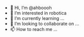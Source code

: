 - 👋 Hi, I’m @ahboooh
- 👀 I’m interested in robotica
- 🌱 I’m currently learning ...
- 💞️ I’m looking to collaborate on ...
- 📫 How to reach me ...

<!---
ahbooh/ahbooh is a ✨ special ✨ repository because its `README.md` (this file) appears on your GitHub profile.
You can click the Preview link to take a look at your changes.
--->
